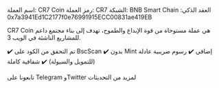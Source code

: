 
اسم العملة: CR7 Coin
رمز العملة: CR7
الشبكة: BNB Smart Chain
العقد الذكي: 0x7a3941Ed1C2177f0e76991915ECC00831ae419EB

CR7 Coin هي عملة مستوحاة من قوة الإبداع والطموح، تهدف إلى بناء مجتمع داعم للمشاريع الناشئة في الويب 3.

✔️ تم التحقق من الكود على BscScan
✔️ بدون Mint إضافي
✔️ رسوم ضريبية عادلة (للتمويل والسيولة)
✔️ شفافية كاملة

تابعونا على Telegram وTwitter لمزيد من التحديثات
